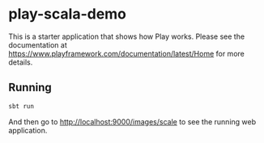 # play-scala-demo

This is a starter application that shows how Play works.  Please see the documentation at <https://www.playframework.com/documentation/latest/Home> for more details.

## Running

```bash
sbt run
```

And then go to <http://localhost:9000/images/scale> to see the running web application.
